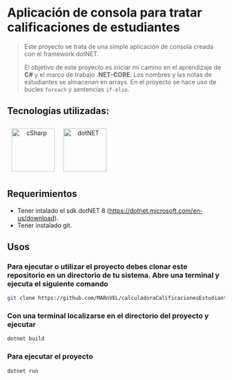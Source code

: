 # Aplicación de consola para tratar calificaciones de estudiantes

> Este proyecto se trata de una simple aplicación de consola creada con el framework dotNET.
>
> El objetivo de este proyecto es iniciar mi camino en el aprendizaje de **C#** y el marco de
> trabajo **.NET-CORE**.
> Los nombres y las notas de estudiantes se almacenan en arrays.
> En el proyecto se hace uso de bucles `foreach` y sentencias `if-else`.

## Tecnologías utilizadas:
<div align="center" style="display: flex">
      <span>
         <a href="https://learn.microsoft.com/en-us/dotnet/csharp/" target="_blank">
               <img width="100" style="margin: 10" title='cSharp' src='https://upload.wikimedia.org/wikipedia/commons/4/4f/Csharp_Logo.png'>
         </a>
      </span>
      <span>
         <a href="https://learn.microsoft.com/en-us/dotnet/" target="_blank" title='dotNET'>
               <img width="100" style="margin: 10" title='dotNET' src='https://upload.wikimedia.org/wikipedia/commons/e/ee/.NET_Core_Logo.svg'>
         </a>
      </span>
</div>

## Requerimientos

- Tener intalado el sdk dotNET 8 (https://dotnet.microsoft.com/en-us/download).
- Tener instalado git.

## Usos

### Para ejecutar o utilizar el proyecto debes clonar este repositorio en un directorio de tu sistema. Abre una terminal y ejecuta el siguiente comando

```bash
git clone https://github.com/MARnVEL/calculadoraCalificacionesEstudiantes.git
```

### Con una terminal localizarse en el directorio del proyecto y ejecutar

```bash
dotnet build
```

### Para ejecutar el proyecto

```bash
dotnet run
```

